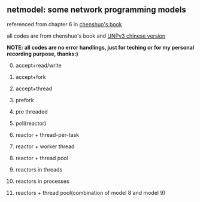 ## netmodel: some network programming models

referenced from chapter 6 in [chenshuo's book](https://www.amazon.cn/dp/B00AYS2KL0/ref=sr_1_1?ie=UTF8&qid=1524114203&sr=8-1&keywords=muduo)

all codes are from chenshuo's book and [UNPv3 chinese version](https://book.douban.com/subject/26434583/)

**NOTE: all codes are no error handlings, just for teching or  for my personal recording purpose, thanks:)**

0. accept+read/write

1.  accept+fork
2.  accept+thread
3.  prefork
4.  pre threaded
5.  poll(reactor)
6.  reactor + thread-per-task
7.  reactor + worker thread
8.  reactor + thread pool
9.  reactors in threads
10. reactors in processes
11. reactors + thread pool(combination of model 8 and model 9)
